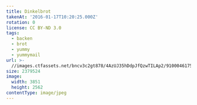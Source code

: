```yaml
---
title: Dinkelbrot
takenAt: '2016-01-17T10:20:25.000Z'
rotation: 0
license: CC BY-ND 3.0
tags:
  - backen
  - brot
  - yummy
  - yummymail
url: >-
  //images.ctfassets.net/bncv3c2gt878/4AzUJ35hDdpJfQzwTILAp2/9100046175b1d1e33fe21c2f3d6543aa/dinkelbrot_24351180871_o
size: 2379524
image:
  width: 3851
  height: 2562
contentType: image/jpeg
---
```



